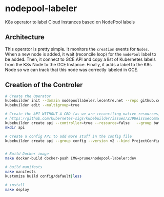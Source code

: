 # nodepool-labeler
K8s operator to label Cloud Instances based on NodePool labels

## Architecture

This operator is pretty simple.
It monitors the `creation` events for `Nodes`. When a new node is added, it wait (reconcile loop) for the `nodePool` label to be added.
Then, it connect to GCE API and copy a list of Kubernetes labels from the K8s Node to the GCE Instance.
Finally, it adds a label to the K8s Node so we can track that this node was correctly labeled in GCE.


## Creation of the Controler

```bash
# Create the Operator
kubebuilder init --domain nodepoollabeler.lecentre.net --repo github.com/prune998/nodepool-labeler --plugins=go/v4-alpha --component-config --owner "Prune"
kubebuilder edit --multigroup=true

# Create the API WITHOUT A CRD (as we are reconciling native resources)
# https://github.com/kubernetes-sigs/kubebuilder/issues/2398#issuecomment-952709317
kubebuilder create api --controller=true --resource=false   --group batch --version v1 --kind Labels --namespaced=false
mkdir api

# Create a config API to add more stuff in the config file
kubebuilder create api --group config --version v2 --kind ProjectConfig --resource --controller=false --make=false


# Build Docker image 
make docker-build docker-push IMG=prune/nodepool-labeler:dev

# build manifests
make manifests
kustomize build config/default|less

# install
make deploy
```